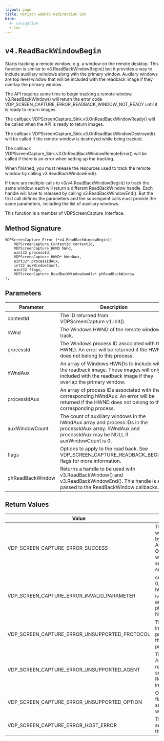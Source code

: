```yaml
---
layout: page
title: Horizon webRTC Redirection SDK
hide:
  #- navigation
  - toc
---
```

# `v4.ReadBackWindowBegin`
Starts tracking a remote window; e.g. a window on the remote desktop. This function is similar to v3.ReadBackWindowBegin() but it provides a way to include auxiliary windows along with the primary window. Auxilary windows are top level window that will be included with the readback image if they overlap the primary window.

The API requires some time to begin tracking a remote window. v3.ReadBackWindow() will return the error code VDP_SCREEN_CAPTURE_ERROR_READBACK_WINDOW_NOT_READY until it is ready to return images.

The callback VDPScreenCapture_Sink.v3.OnReadBackWindowReady() will be called when the API is ready to return images.

The callback VDPScreenCapture_Sink.v3.OnReadBackWindowDestroyed() will be called if the remote window is destroyed while being tracked.

The callback VDPScreenCapture_Sink.v3.OnReadBackWindowRemoteError() will be called if there is an error when setting up the tracking.

When finished, you must release the resources used to track the remote window by calling v3.ReadBackWindowEnd().

If there are multiple calls to v3/v4.ReadBackWindowBegin() to track the same window, each will return a different ReadBackWindow handle. Each handle will have to released by calling v3.ReadBackWindowEnd(). But the first call defines the parameters and the subsequent calls must provide the same parameters, including the list of auxiliary windows.

This function is a member of VDPScreenCapture_Interface.

## Method Signature
```
VDPScreenCapture_Error (*v4.ReadBackWindowBegin)(
    VDPScreenCapture_ContextId contextId,
    VDPScreenCapture_HWND hWnd,
    uint32 processId,
    VDPScreenCapture_HWND* hWndAux,
    uint32* processIdAux,
    int32 auxWindowCount,
    uint32 flags,
    VDPScreenCapture_ReadBackWindowHandle* phReadBackWindow
);
```

## Parameters
| Parameter | Description |
|-----------|-------------|
| contextId | The ID returned from VDPScreenCapture.v1.Init(). |
| hWnd | The Windows HWND of the remote window to track. |
| processId | The Windows process ID associated with the HWND. An error will be returned if the HWND does not belong to this process. |
| hWndAux | An array of Windows HWNDs to include with the readback image. These images will only be included with the readback image if they overlap the primary window. |
| processIdAux | An array of process IDs associated with the corresponding hWndAux. An error will be returned if the HWND does not belong to the corresponding process. |
| auxWindowCount | The count of auxiliary windows in the hWndAux array and process IDs in the processIdAux array. hWndAux and processIdAux may be NULL if auxWindowCount is 0. |
| flags | Options to apply to the read back. See VDP_SCREEN_CAPTURE_READBACK_BEGIN_* flags for more information. |
| phReadBackWindow | Returns a handle to be used with v3.ReadBackWindow() and v3.ReadBackWindowEnd(). This handle is also passed to the ReadBackWindow callbacks. |

## Return Values
| Value | Description |
|-------|-------------|
| VDP_SCREEN_CAPTURE_ERROR_SUCCESS | The tracking of the remote window is being initialized by asking the Horizon Agent to track the window. One of the sink functions will be called to notify you if setting up the tracking was successful or not. |
| VDP_SCREEN_CAPTURE_ERROR_INVALID_PARAMETER | contextId is invalid, hWnd is 0, processId is 0 , hWndAux/auxWindowCount is NULL (and auxWindowCount > 0), or phReadBackWindow is NULL. |
| VDP_SCREEN_CAPTURE_ERROR_UNSUPPORTED_PROTOCOL | The ReadBackWindow interface requires the Blast protocol. Attempts to use the interface with other protocols will fail. |
| VDP_SCREEN_CAPTURE_ERROR_UNSUPPORTED_AGENT | The version of the Horizon Agent running on the remote desktop does not support the ReadbackWindow interface. |
| VDP_SCREEN_CAPTURE_ERROR_UNSUPPORTED_OPTION | One of the options in the flags parameter is not supported or auxiliary windows are not supported. |
| VDP_SCREEN_CAPTURE_ERROR_HOST_ERROR | There was an error in setting up the tracking of the remote window. |

